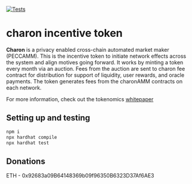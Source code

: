 [![Tests](https://github.com/charonAMM/incentiveToken/actions/workflows/tests.yml/badge.svg)](https://github.com/charonAMM/incentiveToken/actions/workflows/tests.ymli)

# charon incentive token

<b>Charon</b> is a privacy enabled cross-chain automated market maker (PECCAMM). This is the incentive token to initiate network effects across the system and align motives going forward.  It works by minting a token every month via an auction.  Fees from the auction are sent to charon fee contract for distribution for support of liquidity, user rewards, and oracle payments.  The token generates fees from the charonAMM contracts on each network. 

For more information, check out the tokenomics [whitepaper](https://github.com/charonAMM/writings/blob/main/Charon%20Tokenomics.pdf)

## Setting up and testing

```sh
npm i
npx hardhat compile
npx hardhat test
```

## Donations

ETH - 0x92683a09B64148369b09f96350B6323D37Af6AE3
